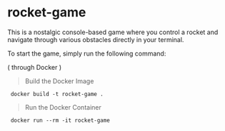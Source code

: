 # rocket-game

 This is a nostalgic console-based game where you control a rocket and navigate through various obstacles directly in your terminal.

 To start the game, simply run the following command:

( through Docker )
>Build the Docker Image
```
 docker build -t rocket-game .
```
>Run the Docker Container
```
 docker run --rm -it rocket-game
 ```
